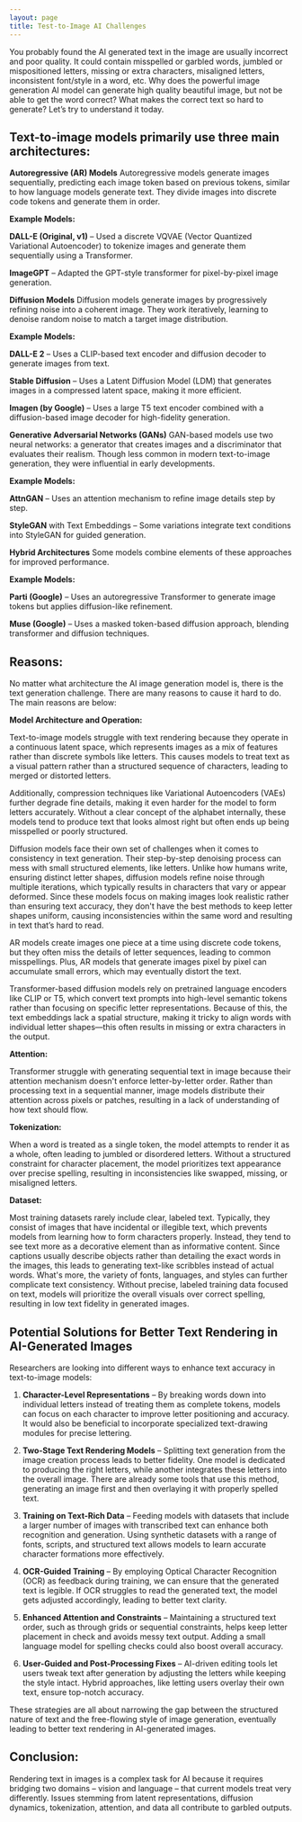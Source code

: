 ```yaml
---
layout: page
title: Test-to-Image AI Challenges
---
```


You probably found the AI generated text in the image are usually incorrect and poor quality. It could contain misspelled or garbled words, jumbled or mispositioned letters, missing or extra characters, misaligned letters, inconsistent font/style in a word, etc. Why does the powerful image generation AI model can generate high quality beautiful image, but not be able to get the word correct? What makes the correct text so hard to generate? Let’s try to understand it today.

## Text-to-image models primarily use three main architectures: 

**Autoregressive (AR) Models**
Autoregressive models generate images sequentially, predicting each image token based on previous tokens, similar to how language models generate text. They divide images into discrete code tokens and generate them in order.

**Example Models:**

**DALL-E (Original, v1)** – Used a discrete VQVAE (Vector Quantized Variational Autoencoder) to tokenize images and generate them sequentially using a Transformer.

**ImageGPT** – Adapted the GPT-style transformer for pixel-by-pixel image generation.

**Diffusion Models**
Diffusion models generate images by progressively refining noise into a coherent image. They work iteratively, learning to denoise random noise to match a target image distribution.

**Example Models:**

**DALL-E 2** – Uses a CLIP-based text encoder and diffusion decoder to generate images from text.

**Stable Diffusion** – Uses a Latent Diffusion Model (LDM) that generates images in a compressed latent space, making it more efficient.

**Imagen (by Google)** – Uses a large T5 text encoder combined with a diffusion-based image decoder for high-fidelity generation.

**Generative Adversarial Networks (GANs)**
GAN-based models use two neural networks: a generator that creates images and a discriminator that evaluates their realism. Though less common in modern text-to-image generation, they were influential in early developments.

**Example Models:**

**AttnGAN** – Uses an attention mechanism to refine image details step by step.

**StyleGAN** with Text Embeddings – Some variations integrate text conditions into StyleGAN for guided generation.

**Hybrid Architectures**
Some models combine elements of these approaches for improved performance.

**Example Models:**

**Parti (Google)** – Uses an autoregressive Transformer to generate image tokens but applies diffusion-like refinement.

**Muse (Google)** – Uses a masked token-based diffusion approach, blending transformer and diffusion techniques.

## Reasons:
No matter what architecture the AI image generation model is, there is the text generation challenge. There are many reasons to cause it hard to do. The main reasons are below:

**Model Architecture and Operation:**

Text-to-image models struggle with text rendering because they operate in a continuous latent space, which represents images as a mix of features rather than discrete symbols like letters. This causes models to treat text as a visual pattern rather than a structured sequence of characters, leading to merged or distorted letters.

Additionally, compression techniques like Variational Autoencoders (VAEs) further degrade fine details, making it even harder for the model to form letters accurately.  Without a clear concept of the alphabet internally, these models tend to produce text that looks almost right but often ends up being misspelled or poorly structured.

Diffusion models face their own set of challenges when it comes to consistency in text generation. Their step-by-step denoising process can mess with small structured elements, like letters. Unlike how humans write, ensuring distinct letter shapes, diffusion models refine noise through multiple iterations, which typically results in characters that vary or appear deformed. Since these models focus on making images look realistic rather than ensuring text accuracy, they don't have the best methods to keep letter shapes uniform, causing inconsistencies within the same word and resulting in text that’s hard to read.

AR models create images one piece at a time using discrete code tokens, but they often miss the details of letter sequences, leading to common misspellings. Plus, AR models that generate images pixel by pixel can accumulate small errors, which may eventually distort the text.

Transformer-based diffusion models rely on pretrained language encoders like CLIP or T5, which convert text prompts into high-level semantic tokens rather than focusing on specific letter representations. Because of this, the text embeddings lack a spatial structure, making it tricky to align words with individual letter shapes—this often results in missing or extra characters in the output.

**Attention:**

Transformer struggle with generating sequential text in image because their attention mechanism doesn't enforce letter-by-letter order. Rather than processing text in a sequential manner, image models distribute their attention across pixels or patches, resulting in a lack of understanding of how text should flow.

**Tokenization:**

When a word is treated as a single token, the model attempts to render it as a whole, often leading to jumbled or disordered letters. Without a structured constraint for character placement, the model prioritizes text appearance over precise spelling, resulting in inconsistencies like swapped, missing, or misaligned letters.

**Dataset:**

 Most training datasets rarely include clear, labeled text. Typically, they consist of images that have incidental or illegible text, which prevents models from learning how to form characters properly. Instead, they tend to see text more as a decorative element than as informative content. Since captions usually describe objects rather than detailing the exact words in the images, this leads to generating text-like scribbles instead of actual words. What's more, the variety of fonts, languages, and styles can further complicate text consistency. Without precise, labeled training data focused on text, models will prioritize the overall visuals over correct spelling, resulting in low text fidelity in generated images.

## Potential Solutions for Better Text Rendering in AI-Generated Images
Researchers are looking into different ways to enhance text accuracy in text-to-image models:

1. **Character-Level Representations** – By breaking words down into individual letters instead of treating them as complete tokens, models can focus on each character to improve letter positioning and accuracy. It would also be beneficial to incorporate specialized text-drawing modules for precise lettering.

2. **Two-Stage Text Rendering Models** – Splitting text generation from the image creation process leads to better fidelity. One model is dedicated to producing the right letters, while another integrates these letters into the overall image. There are already some tools that use this method, generating an image first and then overlaying it with properly spelled text.

3. **Training on Text-Rich Data** – Feeding models with datasets that include a larger number of images with transcribed text can enhance both recognition and generation. Using synthetic datasets with a range of fonts, scripts, and structured text allows models to learn accurate character formations more effectively.

4. **OCR-Guided Training** – By employing Optical Character Recognition (OCR) as feedback during training, we can ensure that the generated text is legible. If OCR struggles to read the generated text, the model gets adjusted accordingly, leading to better text clarity.

5. **Enhanced Attention and Constraints** – Maintaining a structured text order, such as through grids or sequential constraints, helps keep letter placement in check and avoids messy text output. Adding a small language model for spelling checks could also boost overall accuracy.

6. **User-Guided and Post-Processing Fixes** – AI-driven editing tools let users tweak text after generation by adjusting the letters while keeping the style intact. Hybrid approaches, like letting users overlay their own text, ensure top-notch accuracy.

These strategies are all about narrowing the gap between the structured nature of text and the free-flowing style of image generation, eventually leading to better text rendering in AI-generated images.

## Conclusion: 
Rendering text in images is a complex task for AI because it requires bridging two domains – vision and language – that current models treat very differently. Issues stemming from latent representations, diffusion dynamics, tokenization, attention, and data all contribute to garbled outputs. 